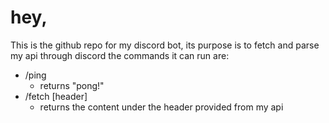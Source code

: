 # hey,

This is the github repo for my discord bot, its purpose is to fetch and parse my api through discord
the commands it can run are:
- /ping
    - returns "pong!" 
- /fetch [header]
    - returns the content under the header provided from my api